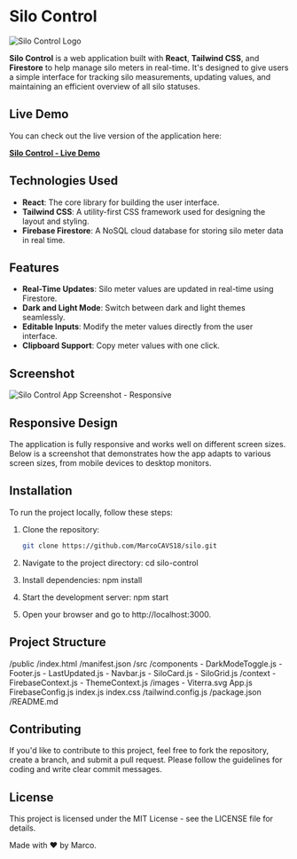 # Silo Control

![Silo Control Logo](https://res.cloudinary.com/dpxiq34xv/image/upload/v1733488972/Viterra_gordct.svg)

**Silo Control** is a web application built with **React**, **Tailwind CSS**, and **Firestore** to help manage silo meters in real-time. It's designed to give users a simple interface for tracking silo measurements, updating values, and maintaining an efficient overview of all silo statuses.


## Live Demo

You can check out the live version of the application here:

[**Silo Control - Live Demo**](https://silocheck.netlify.app/)


## Technologies Used

- **React**: The core library for building the user interface.
- **Tailwind CSS**: A utility-first CSS framework used for designing the layout and styling.
- **Firebase Firestore**: A NoSQL cloud database for storing silo meter data in real time.


## Features

- **Real-Time Updates**: Silo meter values are updated in real-time using Firestore.
- **Dark and Light Mode**: Switch between dark and light themes seamlessly.
- **Editable Inputs**: Modify the meter values directly from the user interface.
- **Clipboard Support**: Copy meter values with one click.
  

## Screenshot

![Silo Control App Screenshot - Responsive](https://res.cloudinary.com/dpxiq34xv/image/upload/v1733488888/Mesa_de_trabajo_1_qliflh.png)

## Responsive Design

The application is fully responsive and works well on different screen sizes. Below is a screenshot that demonstrates how the app adapts to various screen sizes, from mobile devices to desktop monitors.



## Installation

To run the project locally, follow these steps:

1. Clone the repository:
   ```bash
   git clone https://github.com/MarcoCAVS18/silo.git

2. Navigate to the project directory:
   cd silo-control

3. Install dependencies:
    npm install 

4. Start the development server:
    npm start

5. Open your browser and go to http://localhost:3000.


## Project Structure

/public
  /index.html
  /manifest.json
/src
  /components
    - DarkModeToggle.js
    - Footer.js
    - LastUpdated.js
    - Navbar.js
    - SiloCard.js
    - SiloGrid.js
  /context
    - FirebaseContext.js
    - ThemeContext.js
  /images
    - Viterra.svg
  App.js
  FirebaseConfig.js
  index.js
  index.css
/tailwind.config.js
/package.json
/README.md


## Contributing

If you'd like to contribute to this project, feel free to fork the repository, create a branch, and submit a pull request. Please follow the guidelines for coding and write clear commit messages.


## License

This project is licensed under the MIT License - see the LICENSE file for details.



Made with ❤️ by Marco.

